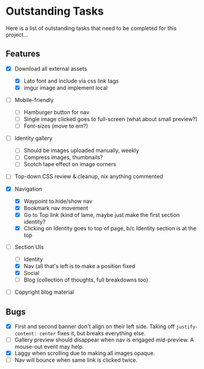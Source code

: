 # Outstanding Tasks

Here is a list of outstanding tasks that need to be completed for this project...

## Features
* [x] Download all external assets
  * [x] Lato font and include via css link tags
  * [x] imgur image and implement local

* [ ] Mobile-friendly
  * [ ] Hamburger button for nav
  * [ ] Single image clicked goes to full-screen (what about small preview?)
  * [ ] Font-sizes (move to em?)

* [ ] Identity gallery
	* [ ] Should be images uploaded manually, weekly
  * [ ] Compress images, thumbnails?
  * [ ] Scotch tape effect on image corners

* [ ] Top-down CSS review & cleanup, nix anything commented

* [x] Navigation
  * [x] Waypoint to hide/show nav
  * [x] Bookmark nav movement
  * [x] Go to Top link (kind of lame, maybe just make the first section identity?
  * [x] Clicking on Identity goes to top of page, b/c Identity section is at the top

* [ ] Section UIs
  * [ ] Identity
  * [x] Nav (all that's left is to make a position fixed
  * [x] Social
  * [ ] Blog (collection of thoughts, full breakdowns too)

* [ ] Copyright blog material

## Bugs
* [x] First and second banner don't align on their left side. Taking off `justify-content: center` fixes it,
        but breaks everything else.
* [ ] Gallery preview should disappear when nav is engaged mid-preview. A mouse-out event may help.
* [x] Laggy when scrolling due to making all images opaque.
* [ ] Nav will bounce when same link is clicked twice.
